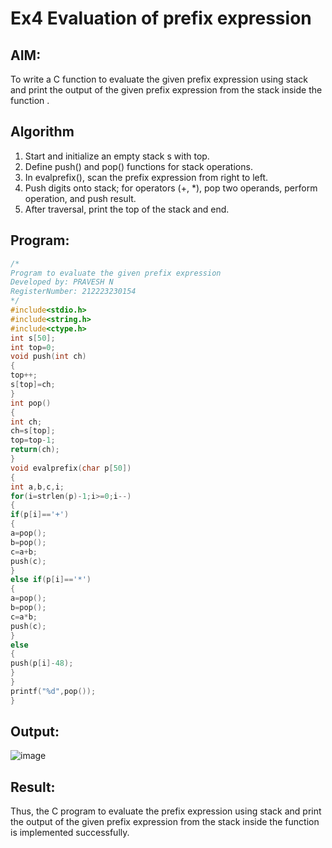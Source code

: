 # Ex4 Evaluation of prefix expression
## AIM:
To write a C function to evaluate the given prefix expression using stack and print the output of the given prefix expression from the stack inside the function . 

## Algorithm
1. Start and initialize an empty stack s with top.
2. Define push() and pop() functions for stack operations.
3. In evalprefix(), scan the prefix expression from right to left.
4. Push digits onto stack; for operators (+, *), pop two operands, perform operation, and push result.
5. After traversal, print the top of the stack and end.

## Program:
```c
/*
Program to evaluate the given prefix expression
Developed by: PRAVESH N
RegisterNumber: 212223230154
*/
#include<stdio.h>
#include<string.h>
#include<ctype.h>
int s[50];
int top=0;
void push(int ch)
{
top++;
s[top]=ch;
}
int pop()
{
int ch;
ch=s[top];
top=top-1;
return(ch);
}
void evalprefix(char p[50])
{
int a,b,c,i;
for(i=strlen(p)-1;i>=0;i--)
{
if(p[i]=='+')
{
a=pop();
b=pop();
c=a+b;
push(c);
}
else if(p[i]=='*')
{
a=pop();
b=pop();
c=a*b;
push(c);
}
else
{
push(p[i]-48);
}
}
printf("%d",pop());
}

```

## Output:

![image](https://github.com/user-attachments/assets/821892cf-19ff-4d99-8493-cd623238d729)


## Result:
Thus, the C program to evaluate the prefix expression using stack and print the output of the given prefix expression from the stack inside the function is implemented successfully.
